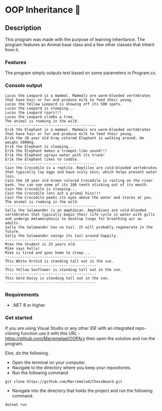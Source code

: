 # OOP Inheritance 🐅

## Description
This program was made with the purpose of learning inheritance. The program features an Animal base class and a few other classes that inherit from it.

### Features
The program simply outputs text based on some parameters in Program.cs.

### Console output
```console
Lucas the Leopard is a mammal. Mammals are warm-blooded vertebrates that have hair or fur and produce milk to feed their young.
Lucas the Yellow Leopard is showing off its 500 spots.
Lucas the Leopard is sleeping...
Lucas the Leopard roars!!!
Lucas the Leopard climbs a tree.
The animal is roaming in the wild.
------------------------------------------
Erik the Elephant is a mammal. Mammals are warm-blooded vertebrates that have hair or fur and produce milk to feed their young.
Erik the 20 year old Gray colored Elephant is walking around. He weighs 5000kg.
Erik the Elephant is sleeping...
Erik the Elephant makes a trumpet-like sound!!!
Erik the Elephant sprays water with its trunk!
Erik the Elephant likes to cuddle.
------------------------------------------
Cain the Crocodile is a reptile. Reptiles are cold-blooded vertebrates that typically lay eggs and have scaly skin, which helps prevent water loss.
Cain the 19 year old Green colored Crocodile is resting on the river bank. You can see some of its 100 teeth sticking out of its mouth.
Cain the Crocodile is sleeping...
Cain the Crocodile lets out a primal hiss!!!
Cain the Crocodile peeks its eyes above the water and stares at you.
The animal is roaming in the wild.
------------------------------------------
Sally the Salamander is an amphibian. Amphibians are cold-blooded vertebrates that typically begin their life cycle in water with gills and undergo metamorphosis to develop lungs for breathing air as adults.
Sally the Salamander has no tail. It will probably regenerate in the future.
Sally the Salamander swings its tail around happily.
------------------------------------------
Mike the Student is 23 years old.
Mike says hello!
Mike is tired and goes home to sleep...
------------------------------------------
This White Orchid is standing tall out in the sun.
------------------------------------------
This Yellow Sunflower is standing tall out in the sun.
------------------------------------------
This Gold Daisy is standing tall out in the sun.
------------------------------------------
```

### Requirements
* .NET 8 or higher

### Get started
If you are using Visual Studio or any other IDE with an integrated repo-cloning function use it with this URL - https://github.com/Marremelad/OOPArv
then open the solution and run the program.

Else, do the following.
* Open the terminal on your computer.
* Navigate to the directory where you keep your repositories.
* Run the following command
```console
git clone https://github.com/Marremelad/ChessBoard.git        
```
* Navigate into the directory that holds the project and run the following command.
```console
dotnet run
```


